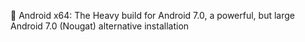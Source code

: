 🤖️ Android x64: The Heavy build for Android 7.0, a powerful, but large Android 7.0 (Nougat) alternative installation
